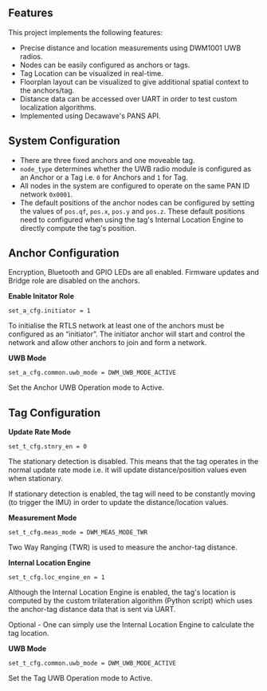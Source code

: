 ## Features
This project implements the following features:
 - Precise distance and location measurements using DWM1001 UWB radios.
 - Nodes can be easily configured as anchors or tags.
 - Tag Location can be visualized in real-time.
 - Floorplan  layout can be visualized to give additional spatial context to the anchors/tag.
 - Distance data can be accessed over UART in order to test custom localization algorithms.
 - Implemented using Decawave's PANS API.

## System Configuration

 - There are three fixed anchors and one moveable tag.
 - `node_type` determines whether the UWB radio module is configured as an Anchor or a Tag i.e. `0` for Anchors and `1` for Tag.
 - All nodes in the system are configured to operate on the same PAN ID network `0x0001`.
 - The default positions of the anchor nodes can be configured by setting the values of `pos.qf`, `pos.x`, `pos.y` and `pos.z`. These default positions need to configured when using the tag's Internal Location Engine to directly compute the tag's position.

## Anchor Configuration
Encryption, Bluetooth and GPIO LEDs are all enabled. Firmware updates and Bridge role are disabled on the anchors.

**Enable Initator Role**

    set_a_cfg.initiator = 1

 To initialise the RTLS network at least one of the anchors must be configured as an “initiator”. The initiator anchor will start and control the network and allow other anchors to join and form a network.

**UWB Mode**

    set_a_cfg.common.uwb_mode = DWM_UWB_MODE_ACTIVE
Set the Anchor UWB Operation mode to Active.

## Tag Configuration

**Update Rate Mode**

    set_t_cfg.stnry_en = 0
The stationary detection is disabled. This means that the tag operates in the normal update rate mode i.e. it will update distance/position values even when stationary. 

If stationary detection is enabled, the tag will need to be constantly moving (to trigger the IMU) in order to update the distance/location values. 

**Measurement Mode**

    set_t_cfg.meas_mode = DWM_MEAS_MODE_TWR
   Two Way Ranging (TWR) is used to measure the anchor-tag distance.

**Internal Location Engine**

    set_t_cfg.loc_engine_en = 1
   Although the Internal Location Engine is enabled, the tag's location is computed by the custom trilateration algorithm (Python script) which uses the anchor-tag distance data that is sent via UART.

Optional - One can simply use the Internal Location Engine to calculate the tag location.

**UWB Mode**

    set_t_cfg.common.uwb_mode = DWM_UWB_MODE_ACTIVE
Set the Tag UWB Operation mode to Active.
